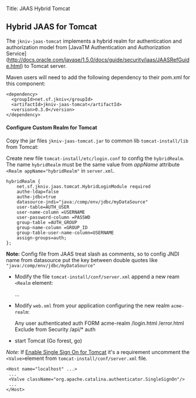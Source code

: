 Title: JAAS Hybrid Tomcat

Hybrid JAAS for Tomcat
--------------------

The `jkniv-jaas-tomcat` implements a hybrid realm for authentication and authorization model from [JavaTM Authentication and Authorization Service] (http://docs.oracle.com/javase/1.5.0/docs/guide/security/jaas/JAASRefGuide.html) to Tomcat server.

Maven users will need to add the following dependency to their pom.xml for this component:

    <dependency>
      <groupId>net.sf.jkniv</groupId>
      <artifactId>jkniv-jaas-tomcat</artifactId>
      <version>0.3.0</version>
    </dependency>

     
#### Configure Custom Realm for Tomcat  

Copy the jar files `jkniv-jaas-tomcat.jar` to common lib `tomcat-install/lib` from Tomcat:
 
Create new file `tomcat-install/etc/login.conf` to config the `hybridRealm`. The name `hybridRealm` must be the same value from *appName* attribute `<Realm appName="hybridRealm"` in `server.xml`.


    hybridRealm {
        net.sf.jkniv.jaas.tomcat.HybridLoginModule required
        authe-ldap=false
        authe-jdbc=true
        datasource-jndi="java:/comp/env/jdbc/myDataSource"
        user-table=AUTH_USER
        user-name-column =USERNAME
        user-password-column =PASSWD
        group-table =AUTH_GROUP
        group-name-column =GROUP_ID
        group-table-user-name-column=USERNAME
        assign-groups=auth;
    };

**Note:** Config file from JAAS treat slash as comments, so to config JNDI name from datasource put the key between double quotes like `"java:/comp/env/jdbc/myDataSource"`

- Modify the file `tomcat-install/conf/server.xml` append a new ream `<Realm` element:


    <Engine defaultHost="localhost" name="Catalina">
      ...
      <Realm className="org.apache.catalina.realm.JAASRealm"
        appName="hybridRealm"
        userClassNames="net.sf.jkniv.jaas.tomcat.UserPrincipal"
        roleClassNames="net.sf.jkniv.jaas.tomcat.RolePrincipal">
      </Realm>
    </Engine>

- Modify `web.xml` from your application configuring the new realm `acme-realm`:
    
     <security-role>
      <description>Any user authenticated</description>
      <role-name>auth</role-name>
     </security-role>  
      <login-config> 
       <auth-method>FORM</auth-method> 
       <realm-name>acme-realm</realm-name> 
       <form-login-config> 
        <form-login-page>/login.html</form-login-page> 
        <form-error-page>/error.html</form-error-page> 
       </form-login-config> 
      </login-config> 
      <security-constraint>
        <web-resource-collection>
          <web-resource-name>Exclude from Security</web-resource-name>
          <url-pattern>/api/*</url-pattern>
        </web-resource-collection>
        <auth-constraint>
         <role-name>auth</role-name>
        </auth-constraint>
      </security-constraint>

    
- start Tomcat (Go forest, go)

*Note:* If [Enable Single Sign On for Tomcat][5] it's a requirement uncomment the `<Valve>`element from `tomcat-install/conf/server.xml` file.


    <Host name="localhost" ...>
     ...
     <Valve className="org.apache.catalina.authenticator.SingleSignOn"/>
     ...
    </Host>
    
    
        
[1]: https://tomcat.apache.org/tomcat-7.0-doc/realm-howto.html                                              "Configuring Tomcat JAAS"
[2]: https://tomcat.apache.org/tomcat-7.0-doc/config/host.html#Single%20Sign%20On                           "SSO Tomcat"    
[3]: https://docs.oracle.com/javase/7/docs/technotes/guides/security/jaas/tutorials/LoginConfigFile.html    "JAAS Login Configuration File"
[4]: https://docs.oracle.com/javase/7/docs/api/javax/security/auth/login/Configuration.html                 "Login Configuration"
[5]: http://tomcat.apache.org/tomcat-8.0-doc/config/host.html#Single_Sign_On                                "Enable Single Sign On for Tomcat"
